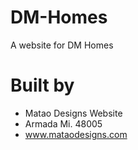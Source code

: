 # DM-Homes
A website for DM Homes

# Built by
* Matao Designs Website
* Armada Mi. 48005
* www.mataodesigns.com

